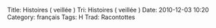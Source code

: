 Title: Histoires ( veillée )
 Tri: Histoires ( veillée )
 Date: 2010-12-03 10:20
 Category: français
 Tags: H
 Trad: Racontottes
 